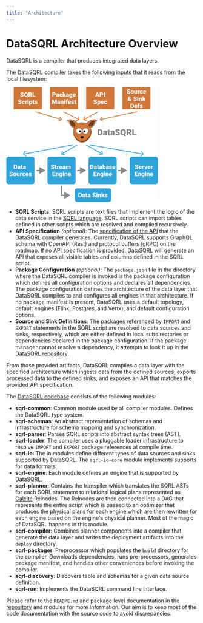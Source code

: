 ```yaml
---
title: "Architecture"
---
```


# DataSQRL Architecture Overview

DataSQRL is a compiler that produces integrated data layers.

The DataSQRL compiler takes the following inputs that it reads from the local filesystem:

<img src="/img/dev/compilation.svg" alt="DataSQRL compilation overview >" width="400"/>

* **SQRL Scripts**: SQRL scripts are text files that implement the logic of the data service in the [SQRL language](/docs/getting-started/concepts/sqrl). SQRL scripts can import tables defined in other scripts which are resolved and compiled recursively.
* **API Specification** *(optional)*: The [specification of the API](/docs/reference/api/overview) that the DataSQRL compiler generates. Currently, DataSQRL supports GraphQL schema with OpenAPI (Rest) and protocol buffers (gRPC) on the [roadmap](../roadmap). If no API specification is provided, DataSQRL will generate an API that exposes all visible tables and columns defined in the SQRL script.
* **Package Configuration** *(optional)*: The `package.json` file in the directory where the DataSQRL compiler is invoked is the package configuration which defines all configuration options and declares all dependencies. The package configuration defines the architecture of the data layer that DataSQRL compiles to and configures all engines in that architecture. If no package manifest is present, DataSQRL uses a default topology, default engines (Flink, Postgres, and Vertx), and default configuration options.
* **Source and Sink Definitions**: The packages referenced by `IMPORT` and `EXPORT` statements in the SQRL script are resolved to data sources and sinks, respectively, which are either defined in local subdirectories or dependencies declared in the package configuration. If the package manager cannot resolve a dependency, it attempts to look it up in the [DataSQRL repository](/docs/reference/operations/repository).

From those provided artifacts, DataSQRL compiles a data layer with the specified architecture which ingests data from the defined sources, exports processed data to the defined sinks, and exposes an API that matches the provided API specification.

The [DataSQRL codebase](https://github.com/DataSQRL/sqrl) consists of the following modules:

* **sqrl-common**: Common module used by all compiler modules. Defines the DataSQRL type system.
* **sqrl-schemas**: An abstract representation of schemas and infrastructure for schema mapping and synchronization.
* **sqrl-parser**: Parses SQRL scripts into abstract syntax trees (AST).
* **sqrl-loader**: The compiler uses a pluggable loader infrastructure to resolve `IMPORT` and `EXPORT` package references at compile time.
* **sqrl-io**: The io modules define different types of data sources and sinks supported by DataSQRL. The `sqrl-io-core` module implements supports for data formats.
* **sqrl-engine**: Each module defines an engine that is supported by DataSQRL.
* **sqrl-planner**: Contains the transpiler which translates the SQRL ASTs for each SQRL statement to relational logical plans represented as [Calcite](https://calcite.apache.org/) Relnodes. The Relnodes are then connected into a DAG that represents the entire script which is passed to an optimizer that produces the physical plans for each engine which are then rewritten for each engine based on the engine's physical planner. Most of the magic of DataSQRL happens in this module.
* **sqrl-compiler**: Combines planner components into a compiler that generate the data layer and writes the deployment artifacts into the `deploy` directory.
* **sqrl-packager**: Preprocessor which populates the `build` directory for the compiler. Downloads dependencies, runs pre-processors, generates package manifest, and handles other conveniences before invoking the compiler.
* **sqrl-discovery**: Discovers table and schemas for a given data source definition.
* **sqrl-run**: Implements the DataSQRL command line interface.

Please refer to the `README.md` and package level documentation in the [repository](https://github.com/DataSQRL/sqrl) and modules for more information. Our aim is to keep most of the code documentation with the source code to avoid discrepancies.